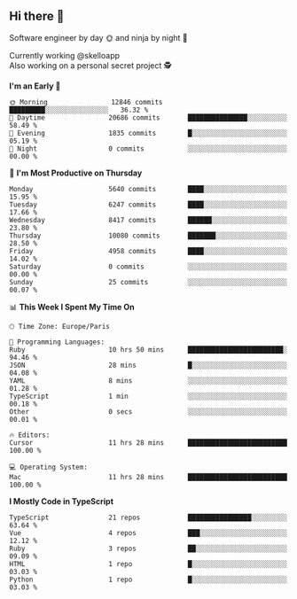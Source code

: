 ## Hi there 👋

Software engineer by day 🌞 and ninja by night 🌝

Currently working @skelloapp <br>
Also working on a personal secret project 🕵️

<!--START_SECTION:waka-->
**I'm an Early 🐤** 

```text
🌞 Morning                12846 commits       █████████░░░░░░░░░░░░░░░░   36.32 % 
🌆 Daytime                20686 commits       ███████████████░░░░░░░░░░   58.49 % 
🌃 Evening                1835 commits        █░░░░░░░░░░░░░░░░░░░░░░░░   05.19 % 
🌙 Night                  0 commits           ░░░░░░░░░░░░░░░░░░░░░░░░░   00.00 % 
```
📅 **I'm Most Productive on Thursday** 

```text
Monday                   5640 commits        ████░░░░░░░░░░░░░░░░░░░░░   15.95 % 
Tuesday                  6247 commits        ████░░░░░░░░░░░░░░░░░░░░░   17.66 % 
Wednesday                8417 commits        ██████░░░░░░░░░░░░░░░░░░░   23.80 % 
Thursday                 10080 commits       ███████░░░░░░░░░░░░░░░░░░   28.50 % 
Friday                   4958 commits        ████░░░░░░░░░░░░░░░░░░░░░   14.02 % 
Saturday                 0 commits           ░░░░░░░░░░░░░░░░░░░░░░░░░   00.00 % 
Sunday                   25 commits          ░░░░░░░░░░░░░░░░░░░░░░░░░   00.07 % 
```


📊 **This Week I Spent My Time On** 

```text
🕑︎ Time Zone: Europe/Paris

💬 Programming Languages: 
Ruby                     10 hrs 50 mins      ████████████████████████░   94.46 % 
JSON                     28 mins             █░░░░░░░░░░░░░░░░░░░░░░░░   04.08 % 
YAML                     8 mins              ░░░░░░░░░░░░░░░░░░░░░░░░░   01.28 % 
TypeScript               1 min               ░░░░░░░░░░░░░░░░░░░░░░░░░   00.18 % 
Other                    0 secs              ░░░░░░░░░░░░░░░░░░░░░░░░░   00.01 % 

🔥 Editors: 
Cursor                   11 hrs 28 mins      █████████████████████████   100.00 % 

💻 Operating System: 
Mac                      11 hrs 28 mins      █████████████████████████   100.00 % 
```

**I Mostly Code in TypeScript** 

```text
TypeScript               21 repos            ████████████████░░░░░░░░░   63.64 % 
Vue                      4 repos             ███░░░░░░░░░░░░░░░░░░░░░░   12.12 % 
Ruby                     3 repos             ██░░░░░░░░░░░░░░░░░░░░░░░   09.09 % 
HTML                     1 repo              █░░░░░░░░░░░░░░░░░░░░░░░░   03.03 % 
Python                   1 repo              █░░░░░░░░░░░░░░░░░░░░░░░░   03.03 % 
```




<!--END_SECTION:waka-->

<!--
**antoinelncl/antoinelncl** is a ✨ _special_ ✨ repository because its `README.md` (this file) appears on your GitHub profile.

Here are some ideas to get you started:

- 🔭 I’m currently working on ...
- 🌱 I’m currently learning ...
- 👯 I’m looking to collaborate on ...
- 🤔 I’m looking for help with ...
- 💬 Ask me about ...
- 📫 How to reach me: ...
- 😄 Pronouns: ...
- ⚡ Fun fact: ...
-->

